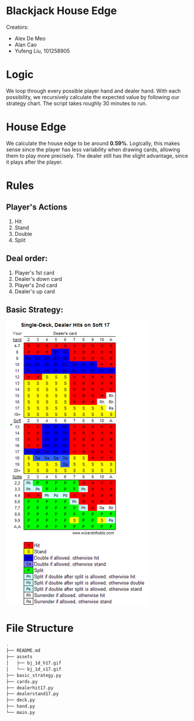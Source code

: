 # Blackjack House Edge
Creators: 
- Alex De Meo
- Alan Cao
- Yufeng Liu, 101258905

# Logic
We loop through every possible player hand and dealer hand. With each possibility, we recursively calculate the expected value by following our strategy chart. The script takes roughly 30 minutes to run. 

# House Edge
We calculate the house edge to be around **0.59%**. Logically, this makes sense since the player has less variability when drawing cards, allowing them to play more precisely. The dealer still has the slight advantage, since it plays after the player. 

# Rules
## Player's Actions
1. Hit
2. Stand
3. Double
4. Split

## Deal order: 
1. Player's 1st card
2. Dealer's down card
3. Player's 2nd card
4. Dealer's up card

## Basic Strategy:
![Strategy](assets/bj_1d_h17.gif)

# File Structure
```bash
.
├── README.md
├── assets
│   ├── bj_1d_h17.gif
│   └── bj_1d_s17.gif
├── basic_strategy.py
├── cards.py 
├── dealerhit17.py 
├── dealerstand17.py
├── deck.py
├── hand.py
└── main.py
```